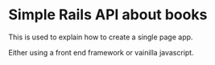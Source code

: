 # Simple Rails API about books

This is used to explain how to create a single page app.

Either using a front end framework or vainilla javascript.
